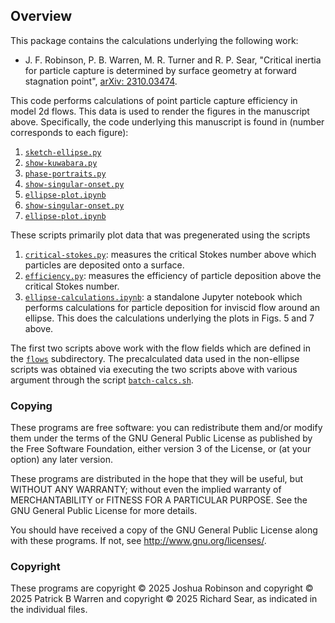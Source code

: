 ## Overview

This package contains the calculations underlying the following work:

* J. F. Robinson, P. B. Warren, M. R. Turner and R. P. Sear, "Critical inertia for particle capture is determined by surface geometry at forward stagnation point", [arXiv: 2310.03474](https://arxiv.org/abs/2310.03474).

This code performs calculations of point particle capture efficiency in model 2d flows. This data is used to render the figures in the manuscript above. Specifically, the code underlying this manuscript is found in (number corresponds to each figure):

1. [`sketch-ellipse.py`](https://github.com/tranqui/rimeflows/blob/main/sketch-ellipse.py)
2. [`show-kuwabara.py`](https://github.com/tranqui/rimeflows/blob/main/show-kuwabara.py)
3. [`phase-portraits.py`](https://github.com/tranqui/rimeflows/blob/main/phase-portraits.py)
4. [`show-singular-onset.py`](https://github.com/tranqui/rimeflows/blob/main/show-singular-onset.py)
5. [`ellipse-plot.ipynb`](https://github.com/tranqui/rimeflows/blob/main/ellipse-plot.ipynb)
6. [`show-singular-onset.py`](https://github.com/tranqui/rimeflows/blob/main/show-singular-onset.py)
7. [`ellipse-plot.ipynb`](https://github.com/tranqui/rimeflows/blob/main/ellipse-plot.ipynb)

These scripts primarily plot data that was pregenerated using the scripts

1. [`critical-stokes.py`](https://github.com/tranqui/rimeflows/blob/main/critical-stokes.py): measures the critical Stokes number above which particles are deposited onto a surface.
2. [`efficiency.py`](https://github.com/tranqui/rimeflows/blob/main/efficiency.py): measures the efficiency of particle deposition above the critical Stokes number.
3. [`ellipse-calculations.ipynb`](https://github.com/tranqui/rimeflows/blob/main/ellipse-calculations.ipynb): a standalone Jupyter notebook which performs calculations for particle deposition for inviscid flow around an ellipse. This does the calculations underlying the plots in Figs. 5 and 7 above.

The first two scripts above work with the flow fields which are defined in the [`flows`](https://github.com/tranqui/rimeflows/blob/main/flows.py) subdirectory. The precalculated data used in the non-ellipse scripts was obtained via executing the two scripts above with various argument through the script [`batch-calcs.sh`](https://github.com/tranqui/rimeflows/blob/main/batch-calcs.sh).

### Copying

These programs are free software: you can redistribute them and/or modify
them under the terms of the GNU General Public License as published by
the Free Software Foundation, either version 3 of the License, or
(at your option) any later version.

These programs are distributed in the hope that they will be useful, but
WITHOUT ANY WARRANTY; without even the implied warranty of
MERCHANTABILITY or FITNESS FOR A PARTICULAR PURPOSE.  See the GNU
General Public License for more details.

You should have received a copy of the GNU General Public License
along with these programs.  If not, see
<http://www.gnu.org/licenses/>.


### Copyright

These programs are copyright &copy; 2025 Joshua Robinson and copyright
&copy; 2025 Patrick B Warren and copyright
&copy; 2025 Richard Sear, as indicated in the individual files.
